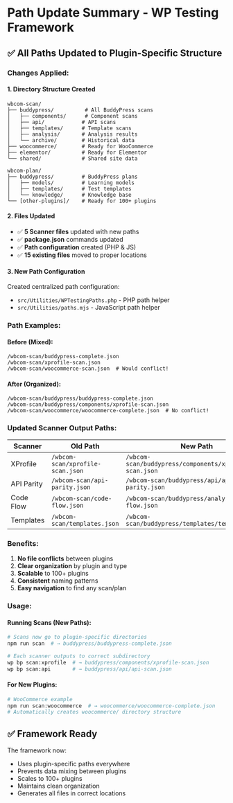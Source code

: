 # Path Update Summary - WP Testing Framework

## ✅ All Paths Updated to Plugin-Specific Structure

### Changes Applied:

#### 1. Directory Structure Created
```
wbcom-scan/
├── buddypress/          # All BuddyPress scans
│   ├── components/      # Component scans
│   ├── api/            # API scans
│   ├── templates/      # Template scans
│   ├── analysis/       # Analysis results
│   └── archive/        # Historical data
├── woocommerce/        # Ready for WooCommerce
├── elementor/          # Ready for Elementor
└── shared/             # Shared site data

wbcom-plan/
├── buddypress/         # BuddyPress plans
│   ├── models/         # Learning models
│   ├── templates/      # Test templates
│   └── knowledge/      # Knowledge base
└── [other-plugins]/    # Ready for 100+ plugins
```

#### 2. Files Updated
- ✅ **5 Scanner files** updated with new paths
- ✅ **package.json** commands updated
- ✅ **Path configuration** created (PHP & JS)
- ✅ **15 existing files** moved to proper locations

#### 3. New Path Configuration
Created centralized path configuration:
- `src/Utilities/WPTestingPaths.php` - PHP path helper
- `src/Utilities/paths.mjs` - JavaScript path helper

### Path Examples:

#### Before (Mixed):
```
/wbcom-scan/buddypress-complete.json
/wbcom-scan/xprofile-scan.json
/wbcom-scan/woocommerce-scan.json  # Would conflict!
```

#### After (Organized):
```
/wbcom-scan/buddypress/buddypress-complete.json
/wbcom-scan/buddypress/components/xprofile-scan.json
/wbcom-scan/woocommerce/woocommerce-complete.json  # No conflict!
```

### Updated Scanner Output Paths:

| Scanner | Old Path | New Path |
|---------|----------|----------|
| XProfile | `/wbcom-scan/xprofile-scan.json` | `/wbcom-scan/buddypress/components/xprofile-scan.json` |
| API Parity | `/wbcom-scan/api-parity.json` | `/wbcom-scan/buddypress/api/api-parity.json` |
| Code Flow | `/wbcom-scan/code-flow.json` | `/wbcom-scan/buddypress/analysis/code-flow.json` |
| Templates | `/wbcom-scan/templates.json` | `/wbcom-scan/buddypress/templates/templates.json` |

### Benefits:
1. **No file conflicts** between plugins
2. **Clear organization** by plugin and type
3. **Scalable** to 100+ plugins
4. **Consistent** naming patterns
5. **Easy navigation** to find any scan/plan

### Usage:

#### Running Scans (New Paths):
```bash
# Scans now go to plugin-specific directories
npm run scan  # → buddypress/buddypress-complete.json

# Each scanner outputs to correct subdirectory
wp bp scan:xprofile  # → buddypress/components/xprofile-scan.json
wp bp scan:api       # → buddypress/api/api-scan.json
```

#### For New Plugins:
```bash
# WooCommerce example
npm run scan:woocommerce  # → woocommerce/woocommerce-complete.json
# Automatically creates woocommerce/ directory structure
```

## ✅ Framework Ready

The framework now:
- Uses plugin-specific paths everywhere
- Prevents data mixing between plugins
- Scales to 100+ plugins
- Maintains clean organization
- Generates all files in correct locations